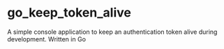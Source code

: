 # go_keep_token_alive
A simple console application to keep an authentication token alive during development. Written in Go
